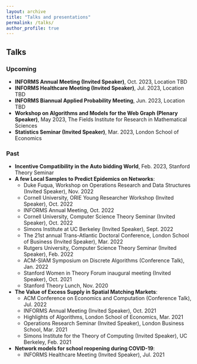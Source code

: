 ```yaml
---
layout: archive
title: "Talks and presentations"
permalink: /talks/
author_profile: true
---
```

## Talks

### Upcoming

- **INFORMS Annual Meeting (Invited Speaker)**, Oct. 2023, Location TBD
- **INFORMS Healthcare Meeting (Invited Speaker)**, Jul. 2023, Location TBD
- **INFORMS Biannual Applied Probability Meeting**, Jun. 2023, Location TBD
- **Workshop on Algorithms and Models for the Web Graph (Plenary Speaker)**, May 2023, The Fields Institute for Research in Mathematical Sciences
- **Statistics Seminar (Invited Speaker)**, Mar. 2023, London School of Economics

### Past

- **Incentive Compatibility in the Auto bidding World**, Feb. 2023, Stanford Theory Seminar
- **A few Local Samples to Predict Epidemics on Networks**:
  - Duke Fuqua, Workshop on Operations Research and Data Structures (Invited Speaker), Nov. 2022
  - Cornell University, ORIE Young Researcher Workshop (Invited Speaker), Oct. 2022
  - INFORMS Annual Meeting, Oct. 2022
  - Cornell University, Computer Science Theory Seminar (Invited Speaker), Oct. 2022
  - Simons Institute at UC Berkeley (Invited Speaker), Sept. 2022
  - The 21st annual Trans-Atlantic Doctoral Conference, London School of Business (Invited Speaker), Mar. 2022
  - Rutgers University, Computer Science Theory Seminar (Invited Speaker), Feb. 2022
  - ACM-SIAM Symposium on Discrete Algorithms (Conference Talk), Jan. 2022
  - Stanford Women in Theory Forum inaugural meeting (Invited Speaker), Oct. 2021
  - Stanford Theory Lunch, Nov. 2020
- **The Value of Excess Supply in Spatial Matching Markets**:
  - ACM Conference on Economics and Computation (Conference Talk), Jul. 2022
  - INFORMS Annual Meeting (Invited Speaker), Oct. 2021
  - Highlights of Algorithms, London School of Economics, Mar. 2021
  - Operations Research Seminar (Invited Speaker), London Business School, Mar. 2021
  - Simons Institute for the Theory of Computing (Invited Speaker), UC Berkeley, Feb. 2021
- **Network models for school reopening during COVID-19**:
  - INFORMS Healthcare Meeting (Invited Speaker), Jul. 2021
